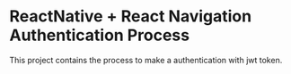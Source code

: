 # ReactNative + React Navigation Authentication Process

This project contains the process to make a authentication with jwt token.

